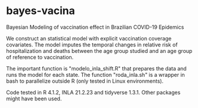# bayes-vacina

Bayesian Modeling of vaccination effect in Brazilian COVID-19 Epidemics

We construct an statistical model with explicit vaccination coverage covariates. The model imputes the temporal changes in relative risk of hospitalization and deaths between the age group studied and an age group of reference to vaccination.

The important function is "modelo_inla_shift.R" that prepares the data and runs the model for each state. The function "roda_inla.sh" is a wrapper in bash to parallelize outside R (only tested in Linux environments).

Code tested in R 4.1.2, INLA 21.2.23 and tidyverse 1.3.1. Other packages might have been used.

